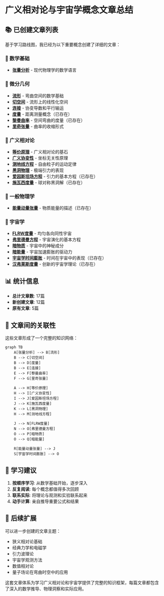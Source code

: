 # 广义相对论与宇宙学概念文章总结

## 📚 已创建文章列表

基于学习路线图，我已经为以下重要概念创建了详细的文章：

### 🔢 数学基础
- **[张量分析](general_physics/2023-11-16-张量分析.md)** - 现代物理学的数学语言

### 📐 微分几何
- **[流形](differential_geometry/2023-11-16-流形.md)** - 弯曲空间的数学基础
- **[切空间](differential_geometry/2023-11-16-切空间.md)** - 流形上的线性化空间
- **[连接](differential_geometry/2023-11-16-连接.md)** - 协变导数和平行输运
- **[度量](differential_geometry/2023-11-16-度量.md)** - 距离测量概念（已存在）
- **[黎曼曲率](differential_geometry/2023-11-16-黎曼曲率.md)** - 空间弯曲的度量（已存在）
- **[里奇张量](differential_geometry/2023-11-16-里奇张量.md)** - 曲率的收缩形式

### 🌌 广义相对论
- **[等价原理](general_relativity/2023-11-16-等价原理.md)** - 广义相对论的基石
- **[广义协变性](general_relativity/2023-11-16-广义协变性.md)** - 坐标无关性原理
- **[测地线方程](general_relativity/2023-11-16-测地线方程.md)** - 自由粒子的运动定律
- **[黑洞物理](general_relativity/2023-11-16-黑洞物理.md)** - 极端引力的表现
- **[爱因斯坦场方程](general_relativity/2023-11-16-爱因斯坦场方程.md)** - 引力的基本方程（已存在）
- **[施瓦西度量](general_relativity/2023-11-16-施瓦西度量.md)** - 球对称黑洞解（已存在）

### 🔬 一般物理学
- **[能量动量张量](general_physics/2023-11-16-能量动量张量.md)** - 物质能量的描述（已存在）

### 🌠 宇宙学
- **[FLRW度量](astronomy/2023-11-16-FLRW度量.md)** - 均匀各向同性宇宙
- **[弗里德曼方程](astronomy/2023-11-16-弗里德曼方程.md)** - 宇宙演化的基本方程
- **[暗物质](astronomy/2023-11-16-暗物质.md)** - 宇宙中的神秘成分
- **[暗能量](astronomy/2023-11-16-暗能量.md)** - 宇宙加速膨胀的驱动力
- **[宇宙学时间膨胀](astronomy/2023-11-16-宇宙学时间膨.md)** - 时间在宇宙中的表现（已存在）
- **[汉弗莱斯度量](astronomy/2023-11-16-汉弗莱斯度量.md)** - 创新的宇宙学理论（已存在）

## 📊 统计信息

- **总计文章数**: 17篇
- **新创建文章**: 12篇
- **原有文章**: 5篇

## 🔗 文章间的关联性

这些文章形成了一个完整的知识网络：

```mermaid
graph TB
    A[张量分析] --> B[流形]
    B --> C[切空间]
    B --> D[度量]
    B --> E[连接]
    E --> F[黎曼曲率]
    F --> G[里奇张量]
    
    A --> H[等价原理]
    H --> I[广义协变性]
    I --> J[爱因斯坦场方程]
    J --> K[施瓦西度量]
    K --> L[黑洞物理]
    H --> M[测地线方程]
    
    J --> N[FLRW度量]
    N --> O[弗里德曼方程]
    O --> P[暗物质]
    O --> Q[暗能量]
    
    R[能量动量张量] --> J
    S[宇宙学时间膨胀] --> O
```

## 🎯 学习建议

1. **按顺序学习**: 从数学基础开始，逐步深入
2. **反复阅读**: 每个概念都值得多次回顾
3. **联系实际**: 将理论与观测和实验联系起来
4. **动手计算**: 亲自推导重要公式和结果

## 🚀 后续扩展

可以进一步创建的文章主题：
- 狭义相对论基础
- 经典力学和电磁学
- 引力波理论
- 宇宙学观测方法
- 数值相对论
- 量子场论在弯曲时空中的应用

这套文章体系为学习广义相对论和宇宙学提供了完整的知识框架，每篇文章都包含了深入的数学推导、物理洞察和实际应用。 